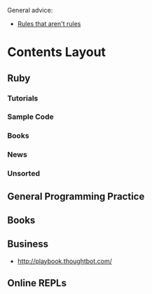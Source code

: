 
General advice:

* [Rules that aren't rules](http://gist.io/4567190)

# Contents Layout

## Ruby
### Tutorials
### Sample Code
### Books
### News
### Unsorted

## General Programming Practice
## Books

## Business
* http://playbook.thoughtbot.com/

## Online REPLs
